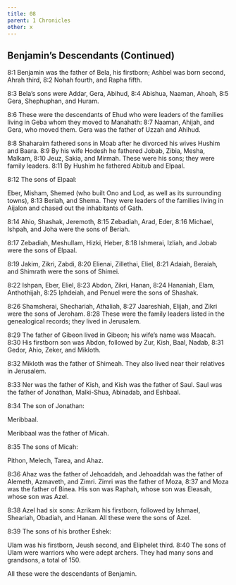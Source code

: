 ```yaml
---
title: 08
parent: 1 Chronicles
other: x
---
```


## Benjamin’s Descendants (Continued)

<a name="8:1">8:1</a> Benjamin was the father of Bela, his firstborn; Ashbel was born second, Ahrah third, <a name="8:2">8:2</a> Nohah fourth, and Rapha fifth.

<a name="8:3">8:3</a> Bela’s sons were Addar, Gera, Abihud, <a name="8:4">8:4</a> Abishua, Naaman, Ahoah, <a name="8:5">8:5</a> Gera, Shephuphan, and Huram.

<a name="8:6">8:6</a> These were the descendants of Ehud who were leaders of the families living in Geba whom they moved to Manahath: <a name="8:7">8:7</a> Naaman, Ahijah, and Gera, who moved them. Gera was the father of Uzzah and Ahihud.

<a name="8:8">8:8</a> Shaharaim fathered sons in Moab after he divorced his wives Hushim and Baara. <a name="8:9">8:9</a> By his wife Hodesh he fathered Jobab, Zibia, Mesha, Malkam, <a name="8:10">8:10</a> Jeuz, Sakia, and Mirmah. These were his sons; they were family leaders. <a name="8:11">8:11</a> By Hushim he fathered Abitub and Elpaal.

<a name="8:12">8:12</a> The sons of Elpaal:

Eber, Misham, Shemed (who built Ono and Lod, as well as its surrounding towns), <a name="8:13">8:13</a> Beriah, and Shema. They were leaders of the families living in Aijalon and chased out the inhabitants of Gath.

<a name="8:14">8:14</a> Ahio, Shashak, Jeremoth, <a name="8:15">8:15</a> Zebadiah, Arad, Eder, <a name="8:16">8:16</a> Michael, Ishpah, and Joha were the sons of Beriah.

<a name="8:17">8:17</a> Zebadiah, Meshullam, Hizki, Heber, <a name="8:18">8:18</a> Ishmerai, Izliah, and Jobab were the sons of Elpaal.

<a name="8:19">8:19</a> Jakim, Zikri, Zabdi, <a name="8:20">8:20</a> Elienai, Zillethai, Eliel, <a name="8:21">8:21</a> Adaiah, Beraiah, and Shimrath were the sons of Shimei.

<a name="8:22">8:22</a> Ishpan, Eber, Eliel, <a name="8:23">8:23</a> Abdon, Zikri, Hanan, <a name="8:24">8:24</a> Hananiah, Elam, Anthothijah, <a name="8:25">8:25</a> Iphdeiah, and Penuel were the sons of Shashak.

<a name="8:26">8:26</a> Shamsherai, Shechariah, Athaliah, <a name="8:27">8:27</a> Jaareshiah, Elijah, and Zikri were the sons of Jeroham. <a name="8:28">8:28</a> These were the family leaders listed in the genealogical records; they lived in Jerusalem.

<a name="8:29">8:29</a> The father of Gibeon lived in Gibeon; his wife’s name was Maacah. <a name="8:30">8:30</a> His firstborn son was Abdon, followed by Zur, Kish, Baal, Nadab, <a name="8:31">8:31</a> Gedor, Ahio, Zeker, and Mikloth.

<a name="8:32">8:32</a> Mikloth was the father of Shimeah. They also lived near their relatives in Jerusalem.

<a name="8:33">8:33</a> Ner was the father of Kish, and Kish was the father of Saul. Saul was the father of Jonathan, Malki-Shua, Abinadab, and Eshbaal.

<a name="8:34">8:34</a> The son of Jonathan:

Meribbaal.

Meribbaal was the father of Micah.

<a name="8:35">8:35</a> The sons of Micah:

Pithon, Melech, Tarea, and Ahaz.

<a name="8:36">8:36</a> Ahaz was the father of Jehoaddah, and Jehoaddah was the father of Alemeth, Azmaveth, and Zimri. Zimri was the father of Moza, <a name="8:37">8:37</a> and Moza was the father of Binea. His son was Raphah, whose son was Eleasah, whose son was Azel.

<a name="8:38">8:38</a> Azel had six sons: Azrikam his firstborn, followed by Ishmael, Sheariah, Obadiah, and Hanan. All these were the sons of Azel.

<a name="8:39">8:39</a> The sons of his brother Eshek:

Ulam was his firstborn, Jeush second, and Eliphelet third. <a name="8:40">8:40</a> The sons of Ulam were warriors who were adept archers. They had many sons and grandsons, a total of 150.

All these were the descendants of Benjamin.

